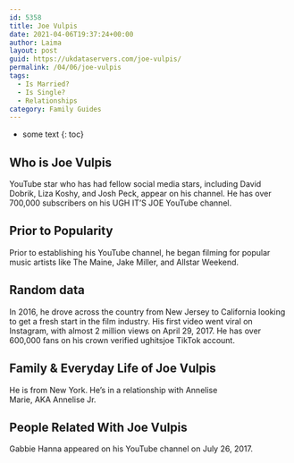 ```yaml
---
id: 5358
title: Joe Vulpis
date: 2021-04-06T19:37:24+00:00
author: Laima
layout: post
guid: https://ukdataservers.com/joe-vulpis/
permalink: /04/06/joe-vulpis
tags:
  - Is Married?
  - Is Single?
  - Relationships
category: Family Guides
---
```


* some text
{: toc}


## Who is Joe Vulpis
                  
                  
                  
YouTube star who has had fellow social media stars, including David Dobrik, Liza Koshy, and Josh Peck, appear on his channel. He has over 700,000 subscribers on his UGH IT&#8217;S JOE YouTube channel. 
                  
              
            
              
            
                
                
                
## Prior to Popularity
                  
                  
                  
Prior to establishing his YouTube channel, he began filming for popular music artists like The Maine, Jake Miller, and Allstar Weekend.
                  
              
            
              
            
                
                
                
## Random data
                  
                  
                  
In 2016, he drove across the country from New Jersey to California looking to get a fresh start in the film industry. His first video went viral on Instagram, with almost 2 million views on April 29, 2017. He has over 600,000 fans on his crown verified ughitsjoe TikTok account.
                  
              
            
              
            
                
                
                
## Family & Everyday Life of Joe Vulpis
                  
                  
                  
He is from New York. He&#8217;s in a relationship with Annelise Marie, AKA Annelise Jr.
                  
              
            
              
            
                
                
                
## People Related With Joe Vulpis
                  
                  
                  
Gabbie Hanna appeared on his YouTube channel on July 26, 2017.  
                  
              
            
              
            
                
              
            
              
              
            
            
              
            
          
          
          